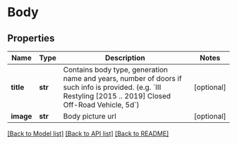 # Body

## Properties
Name | Type | Description | Notes
------------ | ------------- | ------------- | -------------
**title** | **str** | Contains body type, generation name and years, number of doors if such info is provided.  (e.g. &#x60;III Restyling [2015 .. 2019] Closed Off-Road Vehicle, 5d&#x60;) | [optional] 
**image** | **str** | Body picture url | [optional] 

[[Back to Model list]](../README.md#documentation-for-models) [[Back to API list]](../README.md#documentation-for-api-endpoints) [[Back to README]](../README.md)


